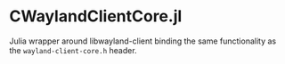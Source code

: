 # CWaylandClientCore.jl
Julia wrapper around libwayland-client binding the same functionality as the `wayland-client-core.h` header.
